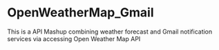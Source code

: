 # OpenWeatherMap_Gmail

This is a API Mashup
combining weather forecast and Gmail notification services via accessing Open Weather Map API

